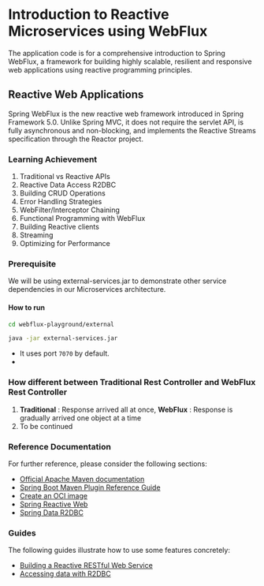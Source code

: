 # Introduction to Reactive Microservices using WebFlux

The application code is for a comprehensive introduction to Spring WebFlux, a framework for building highly scalable,
resilient and responsive web applications using reactive programming principles.

## Reactive Web Applications

Spring WebFlux is the new reactive web framework introduced in Spring Framework 5.0. Unlike Spring MVC, it does not
require the servlet API, is fully asynchronous and non-blocking, and implements the Reactive Streams specification
through the Reactor project.

### Learning Achievement

1. Traditional vs Reactive APIs
2. Reactive Data Access R2DBC
3. Building CRUD Operations
4. Error Handling Strategies
5. WebFilter/Interceptor Chaining
6. Functional Programming with WebFlux
7. Building Reactive clients
8. Streaming
9. Optimizing for Performance

### Prerequisite

We will be using external-services.jar to demonstrate other service dependencies in our Microservices architecture.

#### How to run

```bash
cd webflux-playground/external
```

```bash
java -jar external-services.jar
```

- It uses port `7070` by default.
- 
### How different between Traditional Rest Controller and WebFlux Rest Controller

1. **Traditional** : Response arrived all at once, **WebFlux** : Response is gradually arrived one object at a time
2. To be continued

### Reference Documentation

For further reference, please consider the following sections:

* [Official Apache Maven documentation](https://maven.apache.org/guides/index.html)
* [Spring Boot Maven Plugin Reference Guide](https://docs.spring.io/spring-boot/3.4.2/maven-plugin)
* [Create an OCI image](https://docs.spring.io/spring-boot/3.4.2/maven-plugin/build-image.html)
* [Spring Reactive Web](https://docs.spring.io/spring-boot/3.4.2/reference/web/reactive.html)
* [Spring Data R2DBC](https://docs.spring.io/spring-boot/3.4.2/reference/data/sql.html#data.sql.r2dbc)

### Guides

The following guides illustrate how to use some features concretely:

* [Building a Reactive RESTful Web Service](https://spring.io/guides/gs/reactive-rest-service/)
* [Accessing data with R2DBC](https://spring.io/guides/gs/accessing-data-r2dbc/)


